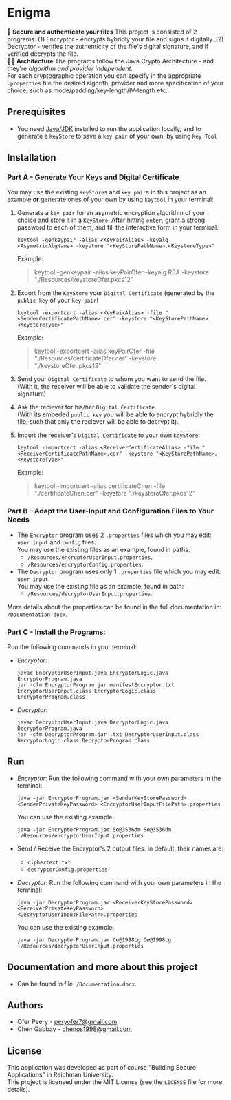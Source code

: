 # Enigma

**:closed_lock_with_key: Secure and authenticate your files**
This project is consisted of 2 programs:
(1) Encryptor - encrypts hybridly your file and signs it digitally.
(2) Decryptor - verifies the authenticity of the file's digital signature, and if verified decrypts the file.  
**:technologist: Architecture**
The programs follow the Java Crypto Architecture - and they're _algorithm and provider independent_.  
For each cryptographic operation you can specify in the appropriate `.properties` file the desired algorith, provider and more specification of your choice, such as mode/padding/key-length/IV-length etc...

## Prerequisites

- You need [Java/JDK]() installed to run the application locally, and to generate a `KeyStore` to save a `key pair` of your own, by using `Key Tool`

## Installation

### Part A - Generate Your Keys and Digital Certificate

You may use the existing `KeyStore`s and `key pair`s in this project as an example **or** generate ones of your own by using `keytool` in your terminal:

1. Generate a `key pair` for an asymetric encryption algorithm of your choice and store it in a `KeyStore`.
   After hitting `enter`, grant a strong password to each of them, and fill the interactive form in your terminal.

   ```
   keytool -genkeypair -alias <KeyPairAlias> -keyalg <AsymetricAlgName> -keystore "<KeyStorePathName>.<KeystoreType>"
   ```

   Example:

   > keytool -genkeypair -alias keyPairOfer -keyalg RSA -keystore "./Resources/keystoreOfer.pkcs12"

2. Export from the `KeyStore` your `Digital Certificate` (generated by the `public key` of your `key pair`)

   ```
   keytool -exportcert -alias <KeyPairAlias> -file "<SenderCertificatePathName>.cer" -keystore "<KeyStorePathName>.<KeystoreType>"
   ```

   Example:

   > keytool -exportcert -alias keyPairOfer -file "./Resources/certificateOfer.cer" -keystore "./keystoreOfer.pkcs12"

3. Send your `Digital Certificate` to whom you want to send the file.  
   (With it, the receiver will be able to validate the sender's digital signature)

4. Ask the reciever for his/her `Digital Certificate`.  
   (With its embeded `public key` you will be able to encrypt hybridly the file, such that only the reciever will be able to decrypt it).

5. Import the receiver's `Digital Certificate` to your own `KeyStore`:

   ```
   keytool -importcert -alias <ReceiverCertificateAlias> -file "<ReceiverCertificatePathName>.cer" -keystore "<KeyStorePathName>.<KeystoreType>"
   ```

   Example:

   > keytool -importcert -alias certificateChen -file "./certificateChen.cer" -keystore "./keystoreOfer.pkcs12"

### Part B - Adapt the User-Input and Configuration Files to Your Needs

- The `Encryptor` program uses 2 `.properties` files which you may edit: `user input` and `config` files.  
  You may use the existing files as an example, found in paths:
  - `/Resources/encruptorUserInput.properties`.
  - `/Resources/encryptorConfig.properties`.
- The `Decryptor` program uses only 1 `.properties` file which you may edit: `user input`.  
   You may use the existing file as an example, found in path:
  - `/Resources/decryptorUserInput.properties`.

More details about the properties can be found in the full documentation in: `/Documentation.docx`.

### Part C - Install the Programs:

Run the following commands in your terminal:

- _Encryptor_:

  ```
  javac EncryptorUserInput.java EncryptorLogic.java EncryptorProgram.java
  jar -cfm EncryptorProgram.jar manifestEncryptor.txt EncryptorUserInput.class EncryptorLogic.class EncryptorProgram.class
  ```

- _Decryptor_:

  ```
  javac DecryptorUserInput.java DecryptorLogic.java DecryptorProgram.java
  jar -cfm DecryptorProgram.jar .txt DecryptorUserInput.class DecryptorLogic.class DecryptorProgram.class
  ```

## Run

- _Encryptor_:
  Run the following command with your own parameters in the terminal:

  ```
  java -jar EncryptorProgram.jar <SenderKeyStorePassword> <SenderPrivateKeyPassword> <EncryptorUserInputFilePath>.properties
  ```

  You can use the existing example:

  ```
  java -jar EncryptorProgram.jar Se@3536dm Se@3536dm ./Resources/encryptorUserInput.properties
  ```

- Send / Receive the Encryptor's 2 output files. In default, their names are:
  - `ciphertext.txt`
  - `decryptorConfig.properties`
- _Decryptor_:
  Run the following command with your own parameters in the terminal:

  ```
  java -jar DecryptorProgram.jar <ReceiverKeyStorePassword> <ReceiverPrivateKeyPassword> <DecryptorUserInputFilePath>.properties
  ```

  You can use the existing example:

  ```
  java -jar DecryptorProgram.jar Ce@1998cg Ce@1998cg ./Resources/decryptorUserInput.properties
  ```

## Documentation and more about this project

- Can be found in file: `/Documentation.docx`.

## Authors

- Ofer Peery - peryofer7@gmail.com
- Chen Gabbay - chenos1998@gmail.com

## License

This application was developed as part of course "Building Secure Applications" in Reichman University.  
This project is licensed under the MIT License (see the `LICENSE` file for more details).
